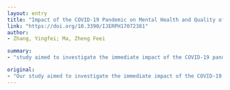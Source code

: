 ```yaml
---
layout: entry
title: "Impact of the COVID-19 Pandemic on Mental Health and Quality of Life among Local Residents in Liaoning Province, China: A Cross-Sectional Study"
link: "https://doi.org/10.3390/IJERPH17072381"
author:
- Zhang, Yingfei; Ma, Zheng Feei

summary:
- "study aimed to investigate the immediate impact of the COVID-19 pandemic on mental health and quality of life among local Chinese residents aged &ge;18 years in mainland China. Participants completed a modified validated questionnaire that assessed the Impact of Event Scale (IES), indicators of negative mental health impacts, social and family support, and mental health-related lifestyle changes. The mean age of the participants was 37.7 &plusmn; 14.0 years, and 74."

original:
- "Our study aimed to investigate the immediate impact of the COVID-19 pandemic on mental health and quality of life among local Chinese residents aged &ge;18 years in Liaoning Province, mainland China. An online survey was distributed through a social media platform between January and February 2020. Participants completed a modified validated questionnaire that assessed the Impact of Event Scale (IES), indicators of negative mental health impacts, social and family support, and mental health-related lifestyle changes. A total of 263 participants (106 males and 157 females) completed the study. The mean age of the participants was 37.7 &plusmn; 14.0 years, and 74.9% had a high level of education. The mean IES score in the participants was 13.6 &plusmn; 7.7, reflecting a mild stressful impact. Only 7.6% of participants had an IES score &ge;26. The majority of participants (53.3%) did not feel helpless due to the pandemic. On the other hand, 52.1% of participants felt horrified and apprehensive due to the pandemic. Additionally, the majority of participants (57.8&ndash;77.9%) received increased support from friends and family members, increased shared feeling and caring with family members and others. In conclusion, the COVID-19 pandemic was associated with mild stressful impact in our sample, even though the COVID-19 pandemic is still ongoing. These findings would need to be verified in larger population studies."
---
```


